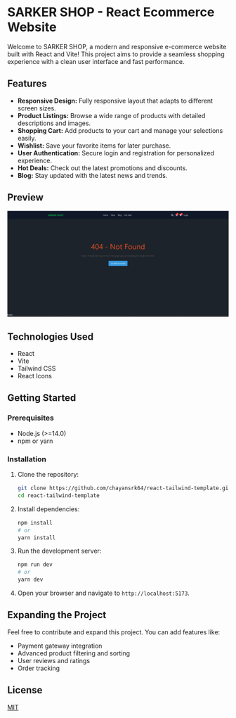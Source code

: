 # SARKER SHOP - React Ecommerce Website

Welcome to SARKER SHOP, a modern and responsive e-commerce website built with React and Vite! This project aims to provide a seamless shopping experience with a clean user interface and fast performance.

## Features

*   **Responsive Design:** Fully responsive layout that adapts to different screen sizes.
*   **Product Listings:** Browse a wide range of products with detailed descriptions and images.
*   **Shopping Cart:** Add products to your cart and manage your selections easily.
*   **Wishlist:** Save your favorite items for later purchase.
*   **User Authentication:** Secure login and registration for personalized experience.
*   **Hot Deals:** Check out the latest promotions and discounts.
*   **Blog:** Stay updated with the latest news and trends.

## Preview

![SARKER SHOP Preview](src/assets/preview.png)


## Technologies Used

*   React
*   Vite
*   Tailwind CSS
*   React Icons

## Getting Started

### Prerequisites

*   Node.js (>=14.0)
*   npm or yarn

### Installation

1.  Clone the repository:

    ```bash
    git clone https://github.com/chayansrk64/react-tailwind-template.git
    cd react-tailwind-template
    ```

2.  Install dependencies:

    ```bash
    npm install
    # or
    yarn install
    ```

3.  Run the development server:

    ```bash
    npm run dev
    # or
    yarn dev
    ```

4.  Open your browser and navigate to `http://localhost:5173`.

## Expanding the Project

Feel free to contribute and expand this project. You can add features like:

*   Payment gateway integration
*   Advanced product filtering and sorting
*   User reviews and ratings
*   Order tracking

## License

[MIT](LICENSE)